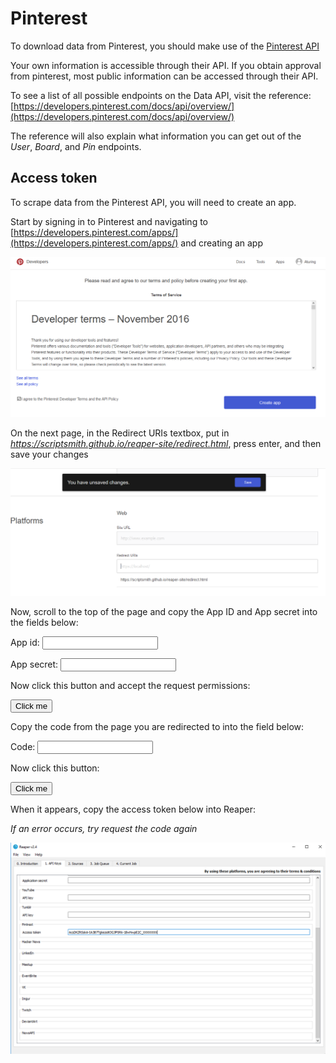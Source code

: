 # Pinterest
To download data from Pinterest, you should make use of the [Pinterest API](https://developers.pinterest.com/docs/getting-started/introduction/)

Your own information is accessible through their API. If you obtain approval from pinterest, most public information can be accessed through their API.

To see a list of all possible endpoints on the Data API, visit the reference: [https://developers.pinterest.com/docs/api/overview/](https://developers.pinterest.com/docs/api/overview/)

The reference will also explain what information you can get out of the *User*, *Board*, and *Pin* endpoints.

## Access token

To scrape data from the Pinterest API, you will need to create an app.

Start by signing in to Pinterest and navigating to [https://developers.pinterest.com/apps/](https://developers.pinterest.com/apps/) and creating an app

![](images/pinterest1.png)

On the next page, in the Redirect URIs textbox, put in *https://scriptsmith.github.io/reaper-site/redirect.html*, press enter, and then save your changes

![](images/pinterest2.png)

Now, scroll to the top of the page and copy the App ID and App secret into the fields below:

<p>
App id: <input type='text' id='appid'>
</p>
<p>
App secret: <input type='text' id='appsecret'>
</p>

Now click this button and accept the request permissions:

<script>
function auth() {
    client_id = document.getElementById('appid').value;
    window.open("https://api.pinterest.com/oauth/?response_type=code&client_id=" + client_id + "&state=reaper&scope=read_public,write_public,read_relationships,write_relationships&redirect_uri=https://scriptsmith.github.io/reaper-site/redirect")
}

function post() {
    console.log('posted')
    client_id = document.getElementById('appid').value;
    client_secret = document.getElementById('appsecret').value;
    code = document.getElementById('code').value;
    var http = new XMLHttpRequest();
    var url = "https://api.pinterest.com/v1/oauth/token";
    var params = "grant_type=authorization_code&client_id=" + client_id + "&client_secret=" + client_secret + "&code=" + code;
    console.log(params)
    http.open("POST", url, true);
    
    //Send the proper header information along with the request
    http.setRequestHeader("Content-type", "application/x-www-form-urlencoded");
    
    http.onreadystatechange = function() {//Call a function when the state changes.
        document.getElementById('accesstoken').innerHTML = http.responseText;
    }
    http.send(params);
}
</script>

<button onclick="auth()">Click me</button>

Copy the code from the page you are redirected to into the field below:

<p>
Code: <input type='text' id='code'>
</p>

Now click this button:

<button onclick="post()">Click me</button>

When it appears, copy the access token below into Reaper:

*If an error occurs, try request the code again*

<div id="accesstoken" style="background-color: grey"></div>

![](images/pinterest3.png)